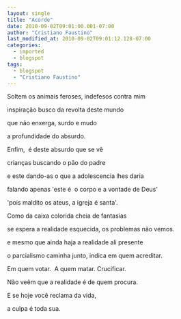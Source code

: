```yaml
---
layout: single
title: "Acorde"
date: 2010-09-02T09:01:00.001-07:00
author: "Cristiano Faustino"
last_modified_at: 2010-09-02T09:01:12.128-07:00
categories:
  - imported
  - blogspot
tags:
  - blogspot
  - "Cristiano Faustino"
---
```


Soltem os animais feroses, indefesos contra mim



inspiração busco da revolta deste mundo



que não enxerga, surdo e mudo



a profundidade do absurdo.







Enfim,  é deste absurdo que se vê



crianças buscando o pão do padre



e este dando-as o que a adolescencia lhes daria



falando apenas 'este é  o corpo e a vontade de Deus'



'pois maldito os ateus, a igreja é santa'.







Como da caixa colorida cheia de fantasias



se espera a realidade esquecida, os problemas não vemos.



e mesmo que ainda haja a realidade ali presente



o parcialismo caminha junto, indica em quem acreditar.



Em quem votar.  A quem matar. Crucificar.







Não veêm que a realidade é de quem procura.



E se hoje você reclama da vida,



a culpa é toda sua.